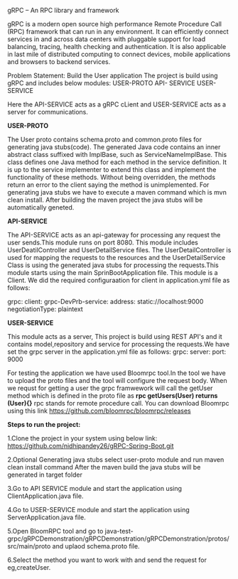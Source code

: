 gRPC – An RPC library and framework

gRPC is a modern open source high performance Remote Procedure Call (RPC) framework that can run in any environment. It can efficiently connect services in and across data centers with pluggable support for load balancing, tracing, health checking and authentication. It is also applicable in last mile of distributed computing to connect devices, mobile applications and browsers to backend services.

Problem Statement: Build the User application
The project is build using gRPC and includes below modules:
 USER-PROTO
 API- SERVICE 
 USER-SERVICE 
 
 
 Here the API-SERVICE acts as a gRPC cLient and USER-SERVICE acts as a server for communications.
 
**USER-PROTO**
 
 The User proto contains schema.proto and common.proto files for generating java stubs(code). The generated Java code contains an inner abstract class suffixed with ImplBase, such as ServiceNameImplBase. This class defines one Java method for each method in the service definition. It is up to the service implementer to extend this class and implement the functionality of these methods. Without being overridden, the methods return an error to the client saying the method is unimplemented.
For generating java stubs we have to execute a maven command which is mvn clean install. After building the maven project the java stubs will be automatically geneted.


**API-SERVICE**

The API-SERVICE acts as an api-gateway for processing any request the user sends.This module runs on port 8080.
This module includes UserDeatilController and UserDetailService files. The UserDetailController is used for mapping the requests to the resources and the UserDetailService Class is using the generated java stubs for processing the requests.This module starts using the main SprinBootApplication file.
This module is a Client. We did the required configuraation for client in application.yml file as follows:

grpc:
  client:
    grpc-DevPrb-service:
      address: static://localhost:9000
      negotiationType: plaintext
      

**USER-SERVICE**

This module acts as a server, This project is build using REST API's and it contains model,repository and service for processing the requests.We have set the grpc server in the application.yml file as follows:
grpc:
  server:
    port: 9000


For testing the application we have used Bloomrpc tool.In the tool we have to upload the proto files and the tool will configure the request body.
When we requst for getting a user the grpc framwework will call the getUser method which is defined in the proto file as **rpc getUsers(User) returns (User){}**
rpc  stands for remote procedure call.
You can download Bloomrpc using this link  https://github.com/bloomrpc/bloomrpc/releases 

**Steps to run the project:**

1.Clone the project in your system using below link:
https://github.com/nidhipandey26/gRPC-Spring-Boot.git

2.Optional Generating java stubs
	select user-proto module and run maven clean install command 
	After the maven build the java stubs will be generated in target folder
	
3.Go to API SERVICE module and start the application using ClientApplication.java file.

4.Go to USER-SERVICE module and start the application using ServerApplication.java file.

5.Open BloomRPC tool and go to java-test-grpc/gRPCDemonstration/gRPCDemonstration/gRPCDemonstration/protos/src/main/proto and uplaod schema.proto file.


6.Select the method you want to work with and send the request for eg,createUser.




 

